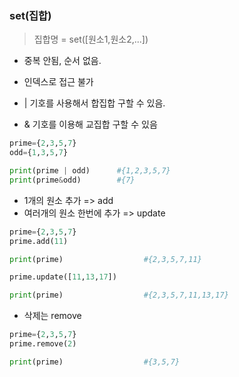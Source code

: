### set(집합)

> 집합명 = set([원소1,원소2,...])

- 중복 안됨, 순서 없음.
- 인덱스로 접근 불가
- | 기호를 사용해서 합집합 구할 수 있음.

- & 기호를 이용해 교집합 구할 수 있음

```python
prime={2,3,5,7}
odd={1,3,5,7}

print(prime | odd)      #{1,2,3,5,7}
print(prime&odd)        #{7}
```

- 1개의 원소 추가 => add
- 여러개의 원소 한번에 추가 => update

```python
prime={2,3,5,7}
prime.add(11)  

print(prime)                  #{2,3,5,7,11}

prime.update([11,13,17])

print(prime)                  #{2,3,5,7,11,13,17}
```

- 삭제는 remove

```python
prime={2,3,5,7}
prime.remove(2)

print(prime)                  #{3,5,7}
```

